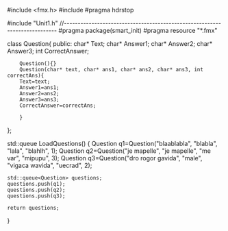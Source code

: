 #include <fmx.h>
#include <queue>
#pragma hdrstop

#include "Unit1.h"
//---------------------------------------------------------------------------
#pragma package(smart_init)
#pragma resource "*.fmx"

class Question{
public:
	char* Text;
	char* Answer1;
	char* Answer2;
	char* Answer3;
	int CorrectAnswer;

		Question(){}
		Question(char* text, char* ans1, char* ans2, char* ans3, int correctAns){
		Text=text;
		Answer1=ans1;
		Answer2=ans2;
		Answer3=ans3;
		CorrectAnswer=correctAns;

		}
};

std::queue<Question> LoadQuestions() {
	Question q1=Question("blaablabla", "blabla", "lala", "blahlh", 1);
	Question q2=Question("je mapelle", "je mapelle", "me var", "mipupu", 3);
	Question q3=Question("dro rogor gavida", "male", "vigaca wavida", "uecrad", 2);

	std::queue<Question> questions;
	questions.push(q1);
	questions.push(q2);
	questions.push(q3);

	return questions;
}
